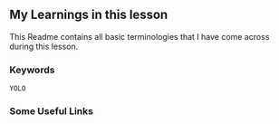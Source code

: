 ## My Learnings in this lesson

This Readme contains all basic terminologies that I have come across during this lesson.


### Keywords
    YOLO

### Some Useful Links